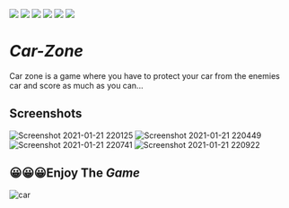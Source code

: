 ![](https://img.shields.io/badge/Welcome-Developers-sliver.svg)
![](https://img.shields.io/badge/Programming_Language-c++-blue.svg)
![](https://img.shields.io/badge/Library-Graphics.h-gold.svg)
![](https://img.shields.io/badge/Platform-Desktop_Development-green.svg)
![](https://img.shields.io/badge/Status-Beta-green.svg)
![](https://img.shields.io/badge/Version-CodeBlocks_20.03-red.svg)

# **_Car-Zone_**

Car zone is a game where you have to protect your car from the enemies car and score as much as you can...

## **Screenshots**

![Screenshot 2021-01-21 220125](https://user-images.githubusercontent.com/75884061/105380714-3ad4a000-5c34-11eb-8e1b-bef619706013.png)
![Screenshot 2021-01-21 220449](https://user-images.githubusercontent.com/75884061/105381325-e4b42c80-5c34-11eb-988f-818c757d0e76.png)
![Screenshot 2021-01-21 220741](https://user-images.githubusercontent.com/75884061/105381518-1af1ac00-5c35-11eb-8ac3-6f1bb6913a3d.png)
![Screenshot 2021-01-21 220922](https://user-images.githubusercontent.com/75884061/105381759-58eed000-5c35-11eb-9eee-7112eb0f7f0f.png)
</br>

## 😀😀😀Enjoy The **_Game_**

![car](https://user-images.githubusercontent.com/75884061/112270767-1c286f00-8ca0-11eb-87c3-818b75aeb050.gif)
